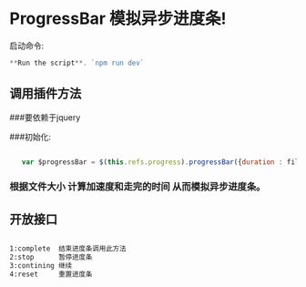 # ProgressBar 模拟异步进度条!

启动命令: 

```js
**Run the script**. `npm run dev` 

```

## 调用插件方法

###要依赖于jquery

###初始化:

```js

   var $progressBar = $(this.refs.progress).progressBar({duration : file.size});

```
### 根据文件大小 计算加速度和走完的时间  从而模拟异步进度条。

## 开放接口
```html

1:complete  结束进度条调用此方法
2:stop      暂停进度条
3:contining 继续
4:reset     重置进度条

```